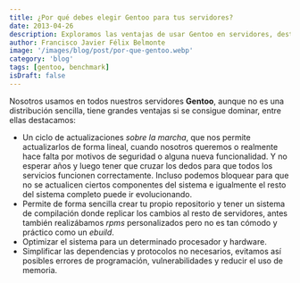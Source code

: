 ```yaml
---
title: ¿Por qué debes elegir Gentoo para tus servidores?
date: 2013-04-26
description: Exploramos las ventajas de usar Gentoo en servidores, destacando su flexibilidad, optimización y control en actualizaciones y dependencias.
author: Francisco Javier Félix Belmonte
image: '/images/blog/post/por-que-gentoo.webp'
category: 'blog'
tags: [gentoo, benchmark]
isDraft: false
---
```


Nosotros usamos en todos nuestros servidores **Gentoo**, aunque no es una distribución sencilla, tiene grandes ventajas si se consigue dominar, entre ellas destacamos:

- Un ciclo de actualizaciones *sobre la marcha*, que nos permite actualizarlos de forma lineal, cuando nosotros queremos o realmente hace falta por motivos de seguridad o alguna nueva funcionalidad. Y no esperar años y luego tener que cruzar los dedos para que todos los servicios funcionen correctamente. Incluso podemos bloquear para que no se actualicen ciertos componentes del sistema e igualmente el resto del sistema completo puede ir evolucionando.
- Permite de forma sencilla crear tu propio repositorio y tener un sistema de compilación donde replicar los cambios al resto de servidores, antes también realizábamos *rpms* personalizados pero no es tan cómodo y práctico como un *ebuild*.
- Optimizar el sistema para un determinado procesador y hardware.
- Simplificar las dependencias y protocolos no necesarios, evitamos así posibles errores de programación, vulnerabilidades y reducir el uso de memoria.